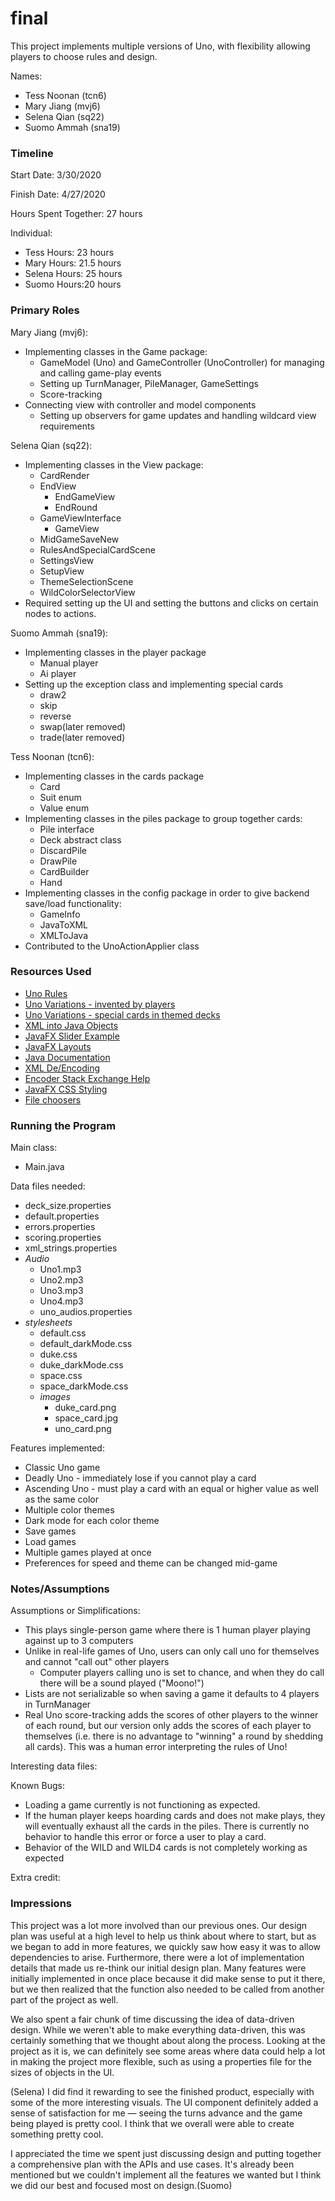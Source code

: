 final
====

This project implements multiple versions of Uno, with flexibility allowing players to choose rules and design.

Names:
* Tess Noonan (tcn6)
* Mary Jiang (mvj6)
* Selena Qian (sq22)
* Suomo Ammah (sna19)


### Timeline

Start Date: 3/30/2020

Finish Date: 4/27/2020

Hours Spent Together: 27 hours

Individual:
- Tess Hours: 23 hours
- Mary Hours: 21.5 hours
- Selena Hours: 25 hours
- Suomo Hours:20 hours


### Primary Roles

Mary Jiang (mvj6):
* Implementing classes in the Game package:
    * GameModel (Uno) and GameController (UnoController) for managing and calling game-play events
    * Setting up TurnManager, PileManager, GameSettings
    * Score-tracking 
* Connecting view with controller and model components
    * Setting up observers for game updates and handling wildcard view requirements

Selena Qian (sq22):
* Implementing classes in the View package:
    * CardRender
    * EndView
        * EndGameView
        * EndRound
    * GameViewInterface
        * GameView
    * MidGameSaveNew
    * RulesAndSpecialCardScene
    * SettingsView
    * SetupView
    * ThemeSelectionScene
    * WildColorSelectorView
* Required setting up the UI and setting the buttons and clicks on certain nodes to actions.

Suomo Ammah (sna19):
* Implementing classes in the player package
  * Manual player
  * Ai player
* Setting up the exception class and implementing special cards
  * draw2
  * skip
  * reverse
  * swap(later removed)
  * trade(later removed)

Tess Noonan (tcn6):
* Implementing classes in the cards package
    * Card
    * Suit enum
    * Value enum
* Implementing classes in the piles package to group together cards:
    * Pile interface
    * Deck abstract class
    * DiscardPile
    * DrawPile
    * CardBuilder
    * Hand
* Implementing classes in the config package in order to give backend save/load functionality:
    * GameInfo
    * JavaToXML
    * XMLToJava
* Contributed to the UnoActionApplier class

### Resources Used
- [Uno Rules](https://service.mattel.com/instruction_sheets/42001pr.pdf)
- [Uno Variations - invented by players](https://www.pagat.com/invented/uno_vars.html)
- [Uno Variations - special cards in themed decks](http://unovariations.blogspot.com/p/special-wild-cards.html)
- [XML into Java Objects](https://www.javatpoint.com/jaxb-unmarshalling-example)
- [JavaFX Slider Example](https://docs.oracle.com/javafx/2/ui_controls/slider.htm)
- [JavaFX Layouts](https://docs.oracle.com/javafx/2/layout/builtin_layouts.htm)
- [Java Documentation](https://docs.oracle.com/javase/8/docs/)
- [XML De/Encoding](https://howtodoinjava.com/java/serialization/xmlencoder-and-xmldecoder-example/)
- [Encoder Stack Exchange Help](https://stackoverflow.com/questions/24725368/java-lang-instantiation-exception-while-using-xmlencoder)
- [JavaFX CSS Styling](https://docs.oracle.com/javafx/2/api/javafx/scene/doc-files/cssref.html#node)
- [File choosers](http://tutorials.jenkov.com/javafx/filechooser.html)

### Running the Program

Main class:
* Main.java

Data files needed:
* deck_size.properties
* default.properties
* errors.properties
* scoring.properties
* xml_strings.properties
* *Audio*
    * Uno1.mp3
    * Uno2.mp3
    * Uno3.mp3
    * Uno4.mp3
    * uno_audios.properties
* *stylesheets*
    * default.css
    * default_darkMode.css
    * duke.css
    * duke_darkMode.css
    * space.css
    * space_darkMode.css
    * *images*
        * duke_card.png
        * space_card.jpg
        * uno_card.png

Features implemented:
* Classic Uno game
* Deadly Uno - immediately lose if you cannot play a card
* Ascending Uno - must play a card with an equal or higher value as well as the same color
* Multiple color themes
* Dark mode for each color theme
* Save games
* Load games
* Multiple games played at once
* Preferences for speed and theme can be changed mid-game

### Notes/Assumptions

Assumptions or Simplifications:
* This plays single-person game where there is 1 human player playing against up to 3 computers
* Unlike in real-life games of Uno, users can only call uno for themselves and cannot "call out" other players
    * Computer players calling uno is set to chance, and when they do call there will be a sound played ("Moono!")
* Lists are not serializable so when saving a game it defaults to 4 players in TurnManager
* Real Uno score-tracking adds the scores of other players to the winner of each round, but our version only adds
the scores of each player to themselves (i.e. there is no advantage to "winning" a round by shedding all cards). This was
a human error interpreting the rules of Uno!

Interesting data files:

Known Bugs:
* Loading a game currently is not functioning as expected.
* If the human player keeps hoarding cards and does not make plays, they will eventually exhaust all the cards in the piles. 
There is currently no behavior to handle this error or force a user to play a card.
* Behavior of the WILD and WILD4 cards is not completely working as expected 

Extra credit:


### Impressions

This project was a lot more involved than our previous ones. Our design plan was useful at a high level to help us think
about where to start, but as we began to add in more features, we quickly saw how easy it was to allow dependencies to arise.
Furthermore, there were a lot of implementation details that made us re-think our initial design plan. Many features were
initially implemented in once place because it did make sense to put it there, but we then realized that the function also
needed to be called from another part of the project as well.

We also spent a fair chunk of time discussing the idea of data-driven design. While we weren't able to make everything data-driven,
this was certainly something that we thought about along the process. Looking at the project as it is, we can definitely see
some areas where data could help a lot in making the project more flexible, such as using a properties file for the sizes of
objects in the UI.

(Selena)
I did find it rewarding to see the finished product, especially with some of the more interesting visuals. The UI component
definitely added a sense of satisfaction for me — seeing the turns advance and the game being played is pretty cool. I think
that we overall were able to create something pretty cool.

I appreciated the time we spent just discussing design and putting together a comprehensive plan with the APIs and use cases. It's already been mentioned
but we couldn't implement all the features we wanted but I think we did our best and focused most on design.(Suomo)